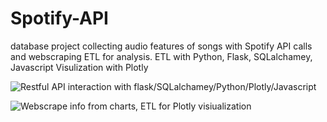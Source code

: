 # Spotify-API
database project collecting audio features of songs with Spotify API calls and webscraping ETL for analysis.
ETL with Python, Flask, SQLalchamey, Javascript
Visulization with Plotly

![Restful API interaction with flask/SQLalchamey/Python/Plotly/Javascript](https://github.com/clayfranklin/Spotify-API/blob/master/TopCharts_features.png)

![Webscrape info from charts, ETL for Plotly visiualization](https://github.com/clayfranklin/Spotify-API/blob/master/viralSpotifytracks.png)

